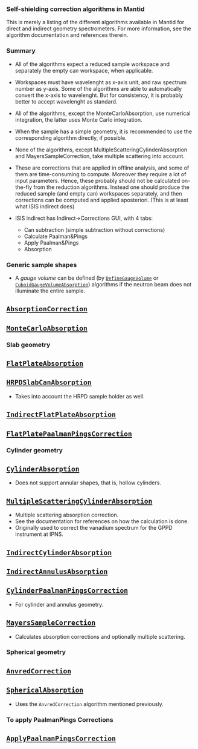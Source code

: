 ### Self-shielding correction algorithms in Mantid

This is merely a listing of the different algorithms available in Mantid for direct and indirect geometry spectrometers. For more information, see the algorithm documentation and references therein.

### Summary

+ All of the algorithms expect a reduced sample workspace and separately the empty can workspace, when applicable.

+ Workspaces must have wavelenght as x-axis unit, and raw spectrum number as y-axis. Some of the algorithms are able to automatically convert the x-axis to wavelenght. But for consistency, it is probably better to accept wavelenght as standard.

+ All of the algorithms, except the MonteCarloAbsorption, use numerical integration, the latter uses Monte Carlo integration.

+ When the sample has a simple geometry, it is recommended to use the corresponding algorithm directly, if possible.

+ None of the algorithms, except MultipleScatteringCylinderAbsorption and MayersSampleCorrection, take multiple scattering into account.

+ These are corrections that are applied in offline analysis, and some of them are time-consuming to compute. Moreover they require a lot of input parameters. Hence, these probably should not be calculated on-the-fly from the reduction algorithms. Instead one should produce the reduced sample (and empty can) workspaces separately, and then corrections can be computed and applied aposteriori. (This is at least what ISIS indirect does) 

+ ISIS indirect has Indirect->Corrections GUI, with 4 tabs:
  - Can subtraction (simple subtraction without corrections)
  - Calculate Paalman&Pings
  - Apply Paalman&Pings
  - Absorption

### Generic sample shapes

+ A *gauge volume* can be defined (by [`DefineGaugeVolume`](http://docs.mantidproject.org/nightly/algorithms/DefineGaugeVolume-v1.html#algm-definegaugevolume) or [`CuboidGaugeVolumeAbsorption`](http://docs.mantidproject.org/nightly/algorithms/CuboidGaugeVolumeAbsorption-v1.html#algm-cuboidgaugevolumeabsorption)) algorithms if the neutron beam does not illuminate the entire sample.

## [`AbsorptionCorrection`](http://docs.mantidproject.org/nightly/algorithms/AbsorptionCorrection-v1.html)

## [`MonteCarloAbsorption`](http://docs.mantidproject.org/nightly/algorithms/MonteCarloAbsorption-v1.html#algm-montecarloabsorption)

### Slab geometry

## [`FlatPlateAbsorption`](http://docs.mantidproject.org/nightly/algorithms/FlatPlateAbsorption-v1.html#algm-flatplateabsorption)

## [`HRPDSlabCanAbsorption`](http://docs.mantidproject.org/nightly/algorithms/HRPDSlabCanAbsorption-v1.html#algm-hrpdslabcanabsorption)

  + Takes into account the HRPD sample holder as well.

## [`IndirectFlatPlateAbsorption`](http://docs.mantidproject.org/nightly/algorithms/IndirectFlatPlateAbsorption-v1.html)

## [`FlatPlatePaalmanPingsCorrection`](http://docs.mantidproject.org/nightly/algorithms/FlatPlatePaalmanPingsCorrection-v1.html)

### Cylinder geometry

## [`CylinderAbsorption`](http://docs.mantidproject.org/nightly/algorithms/CylinderAbsorption-v1.html)

  + Does not support annular shapes, that is, hollow cylinders.
  
## [`MultipleScatteringCylinderAbsorption`](http://docs.mantidproject.org/nightly/algorithms/MultipleScatteringCylinderAbsorption-v1.html)

  + Multiple scattering absorption correction.
  + See the documentation for references on how the calculation is done.
  + Originally used to correct the vanadium spectrum for the GPPD instrument at IPNS.
  
## [`IndirectCylinderAbsorption`](http://docs.mantidproject.org/nightly/algorithms/IndirectCylinderAbsorption-v1.html)

## [`IndirectAnnulusAbsorption`](http://docs.mantidproject.org/nightly/algorithms/IndirectAnnulusAbsorption-v1.html)

## [`CylinderPaalmanPingsCorrection`](http://docs.mantidproject.org/nightly/algorithms/CylinderPaalmanPingsCorrection-v2.html)

  + For cylinder and annulus geometry.

## [`MayersSampleCorrection`](http://docs.mantidproject.org/nightly/algorithms/MayersSampleCorrection-v1.html)

  + Calculates absorption corrections and optionally multiple scattering.

### Spherical geometry

## [`AnvredCorrection`](http://docs.mantidproject.org/nightly/algorithms/AnvredCorrection-v1.html#algm-anvredcorrection)

## [`SphericalAbsorption`](http://docs.mantidproject.org/nightly/algorithms/SphericalAbsorption-v1.html)

  + Uses the `AnvredCorrection` algorithm mentioned previously.

### To apply PaalmanPings Corrections

## [`ApplyPaalmanPingsCorrection`](http://docs.mantidproject.org/nightly/algorithms/ApplyPaalmanPingsCorrection-v1.html)
